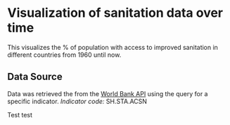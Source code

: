 # Visualization of sanitation data over time
This visualizes the % of population with access to improved sanitation in different countries from 1960 until now.

## Data Source
Data was retrieved the from the [World Bank API](https://datahelpdesk.worldbank.org/knowledgebase/articles/898599-api-indicator-queries) using the query for a specific indicator.
*Indicator code:* SH.STA.ACSN

Test test